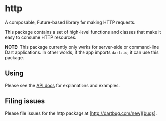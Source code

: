 # http

A composable, Future-based library for making HTTP requests.

This package contains a set of high-level functions and classes that make it
easy to consume HTTP resources.

**NOTE:** This package currently only works for
server-side or command-line Dart applications. In other words, if the app
imports `dart:io`, it can use this package.

## Using

Please see the [API docs][docs] for explanations and examples.

## Filing issues

Please file issues for the http package at [http://dartbug.com/new][bugs].

[bugs]: http://dartbug.com/new
[docs]: https://api.dartlang.org/docs/channels/dev/latest/http.html